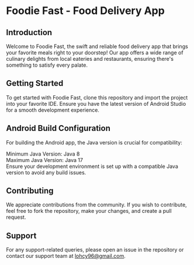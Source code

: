 # Foodie Fast - Food Delivery App
## Introduction
Welcome to Foodie Fast, the swift and reliable food delivery app that brings your favorite meals right to your doorstep! Our app offers a wide range of culinary delights from local eateries and restaurants, ensuring there's something to satisfy every palate.

## Getting Started
To get started with Foodie Fast, clone this repository and import the project into your favorite IDE. Ensure you have the latest version of Android Studio for a smooth development experience.

## Android Build Configuration
For building the Android app, the Java version is crucial for compatibility:  

Minimum Java Version: Java 8  
Maximum Java Version: Java 17  
Ensure your development environment is set up with a compatible Java version to avoid any build issues.


## Contributing
We appreciate contributions from the community. If you wish to contribute, feel free to fork the repository, make your changes, and create a pull request.

## Support
For any support-related queries, please open an issue in the repository or contact our support team at <u>lohcy96@gmail.com</u>.

